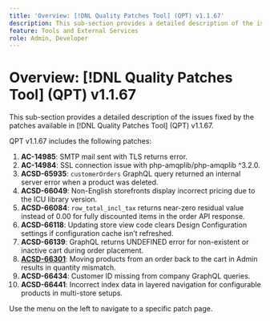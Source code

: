 ```yaml
---
title: 'Overview: [!DNL Quality Patches Tool] (QPT) v1.1.67'
description: This sub-section provides a detailed description of the issues fixed by the patches available in [!DNL Quality Patches Tool] (QPT) v1.1.67.
feature: Tools and External Services
role: Admin, Developer
---
```

# Overview: [!DNL Quality Patches Tool] (QPT) v1.1.67

This sub-section provides a detailed description of the issues fixed by the patches available in [!DNL Quality Patches Tool] (QPT) v1.1.67.

QPT v1.1.67 includes the following patches:
1. **AC-14985**: SMTP mail sent with TLS returns error.
1. **AC-14984**: SSL connection issue with php-amqplib/php-amqplib ^3.2.0.
1. **ACSD-65935**: `customerOrders` GraphQL query returned an internal server error when a product was deleted.
1. **ACSD-66049**: Non-English storefronts display incorrect pricing due to the ICU library version.
1. **ACSD-66084**: `row_total_incl_tax` returns near-zero residual value instead of 0.00 for fully discounted items in the order API response.
1. **ACSD-66118**: Updating store view code clears Design Configuration settings if configuration cache isn’t refreshed.
1. **ACSD-66139**: GraphQL returns UNDEFINED error for non-existent or inactive cart during order placement.
1. **[ACSD-66301](/help/tools/quality-patches-tool/patches-available-in-qpt/v1-1-67/acsd-66301-moving-products-from-an-order-back-to-the-cart-in-the-admin-results-in-quantity-mismatch.md)**: Moving products from an order back to the cart in Admin results in quantity mismatch.
1. **ACSD-66434**: Customer ID missing from company GraphQL queries.
1. **ACSD-66441**: Incorrect index data in layered navigation for configurable products in multi-store setups.

Use the menu on the left to navigate to a specific patch page.
